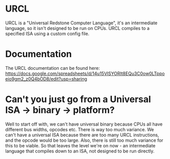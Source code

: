 # URCL
URCL is a "Universal Redstone Computer Language", it's an intermediate language, so it isn't designed to be run on CPUs. URCL compiles to a specified ISA using a custom config file. 
# Documentation
The URCL documentation can be found here: https://docs.google.com/spreadsheets/d/14u15VlSYORlt8EQu3C0ow0LTppoeio9gm2_z0Q4bOD8/edit?usp=sharing
# Can't you just go from a Universal ISA -> binary -> platform?
Well to start off with, we can't have universal binary because CPUs all have different bus widths, opcodes etc. There is way too much variance.
We can't have a universal ISA because there are too many URCL instructions, and the opcode would be too large. Also, there is still too much variance for this to be viable.
So that leaves the level we're on now - an intermediate language that compiles down to an ISA, not designed to be run directly.
